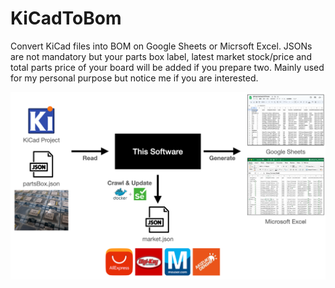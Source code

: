 # KiCadToBom

Convert KiCad files into BOM on Google Sheets or Micrsoft Excel.
JSONs are not mandatory but your parts box label, latest market stock/price and total parts price of your board will be added if you prepare two. Mainly used for my personal purpose but notice me if you are interested.

![WhatAmI](images/whatami.png)

